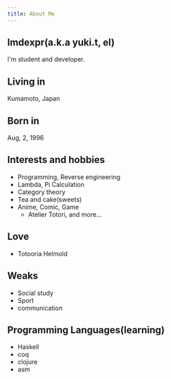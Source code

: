 ```yaml
---
title: About Me
---
```

## lmdexpr(a.k.a yuki.t, el)
I'm student and developer.

## Living in
Kumamoto, Japan

## Born in
Aug, 2, 1996

## Interests and hobbies
* Programming, Reverse engineering
* Lambda, Pi Calculation
* Category theory
* Tea and cake(sweets)
* Anime, Comic, Game
    * Atelier Totori, and more...
  
## Love
* Totooria Helmold
  
## Weaks
* Social study
* Sport
* communication

## Programming Languages(learning)
* Haskell
* coq
* clojure
* asm
